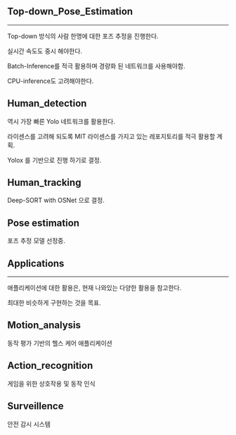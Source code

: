 
## **Top-down_Pose_Estimation**
-------------------------

Top-down 방식의 사람 한명에 대한 포즈 추정을 진행한다. 

실시간 속도도 중시 해야한다. 

Batch-Inference를 적극 활용하며 경량화 된 네트워크를 사용해야함.

CPU-inference도 고려해야한다. 

## Human_detection 

역시 가장 빠른 Yolo 네트워크를 활용한다. 

라이센스를 고려해 되도록 MIT 라이센스를 가지고 있는 레포지토리를 적극 활용할 계획.

Yolox 를 기반으로 진행 하기로 결정. 


## Human_tracking 

Deep-SORT with OSNet 으로 결정. 

## Pose estimation 

포즈 추정 모델 선정중.


## **Applications**
------------------------

애플리케이션에 대한 활용은, 현재 나와있는 다양한 활용을 참고한다. 

최대한 비슷하게 구현하는 것을 목표. 

## Motion_analysis

동작 평가 기반의 헬스 케어 애플리케이션

## Action_recognition

게임을 위한 상호작용 및 동작 인식 

## Surveillence 

안전 감시 시스템 



